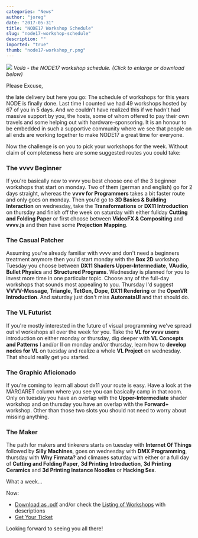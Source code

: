 ```yaml
---
categories: "News"
author: "joreg"
date: "2017-05-31"
title: "NODE17 Workshop Schedule"
slug: "node17-workshop-schedule"
description: ""
imported: "true"
thumb: "node17-workshop_r.png"
---
```



![](node17-workshop_r.png) 
*Voilà - the NODE17 workshop schedule.*
*(Click to enlarge or download below)*

Please Excuse,

the late delivery but here you go: The schedule of workshops for this years NODE is finally done. Last time I counted we had 49 workshops hosted by 67 of you in 5 days. And we couldn't have realized this if we hadn't had massive support by you, the hosts, some of whom offered to pay their own travels and some helping out with hardware-sponsoring. It is an honour to be embedded in such a supportive community where we see that people on all ends are working together to make NODE17 a great time for everyone. 

Now the challenge is on you to pick your workshops for the week. Without claim of completeness here are some suggested routes you could take:

### The vvvv Beginner
If you're basically new to vvvv you best choose one of the 3 beginner workshops that start on monday. Two of them (german and english) go for 2 days straight, whereas the **vvvv for Programmers** takes a bit faster route and only goes on monday. Then you'd go to **3D Basics & Building Interaction** on wednesday, take the **Transformations** or **DX11 Introduction** on thursday and finish off the week on saturday with either fullday **Cutting and Folding Paper** or first choose between **VideoFX & Compositing** and **vvvv.js** and then have some **Projection Mapping**. 

### The Casual Patcher
Assuming you're already familiar with vvvv and don't need a beginners treatment anymore then you'd start monday with the **Box 2D** workshop. Tuesday you choose between **DX11 Shaders Upper-Intermediate**, **VAudio**, **Bullet Physics** and **Structured Programs**. Wednesday is planned for you to invest more time in one particular topic. Choose any of the full-day workshops that sounds most appealing to you. Thursday I'd suggest **VVVV-Message**, **Triangle, TetGen, Dope**, **DX11 Rendering** or the **OpenVR Introduction**. And saturday just don't miss **AutomataUI** and that should do.

### The VL Futurist
If you're mostly interested in the future of visual programming we've spread out vl workshops all over the week for you. Take the **VL for vvvv users** introduction on either monday or thursday, dig deeper with **VL Concepts and Patterns** I and/or II on monday and/or thursday, learn how to **develop nodes for VL** on tuesday and realize a whole **VL Project** on wednesday. That should really get you started. 

### The Graphic Aficionado
If you're coming to learn all about dx11 your route is easy. Have a look at the MARGARET column where you see you can basically camp in that room. Only on tuesday you have an overlap with the **Upper-Intermediate** shader workshop and on thursday you have an overlap with the **Forward+** workshop. Other than those two slots you should not need to worry about missing anything.

### The Maker
The path for makers and tinkerers starts on tuesday with **Internet Of Things** followed by **Silly Machines**, goes on wednesday with **DMX Programming**, thursday with **Why Firmata?** and climaxes saturday with either or a full day of **Cutting and Folding Paper**, **3d Printing Introduction**, **3d Printing Ceramics** and **3d Printing Instance Noodles** or **Hacking Sex**.

What a week... 

Now:
- [Download as .pdf](https://matrix.org/_matrix/media/v1/download/matrix.org/bghIUYIJGVhZyqgLcPPOSjDe) and/or check the [Listing of Workshops](/blog/2017/node17-workshops-announced) with descriptions
- [Get Your Ticket](https://ti.to/nodeforum/node17/)

Looking forward to seeing you all there!